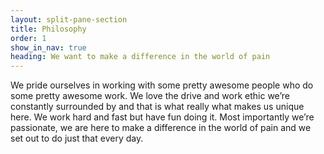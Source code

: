 ```yaml
---
layout: split-pane-section
title: Philosophy
order: 1
show_in_nav: true
heading: We want to make a difference in the world of pain
---
```

We pride ourselves in working with some pretty awesome people who do some pretty awesome work. We love the drive and work ethic we’re constantly surrounded by and that is what really what makes us unique here. We work hard and fast but have fun doing it. Most importantly we’re passionate, we are here to make a difference in the world of pain and we set out to do just that every day.
